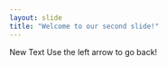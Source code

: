 ```yaml
---
layout: slide
title: "Welcome to our second slide!"
---
```

New Text
Use the left arrow to go back!

